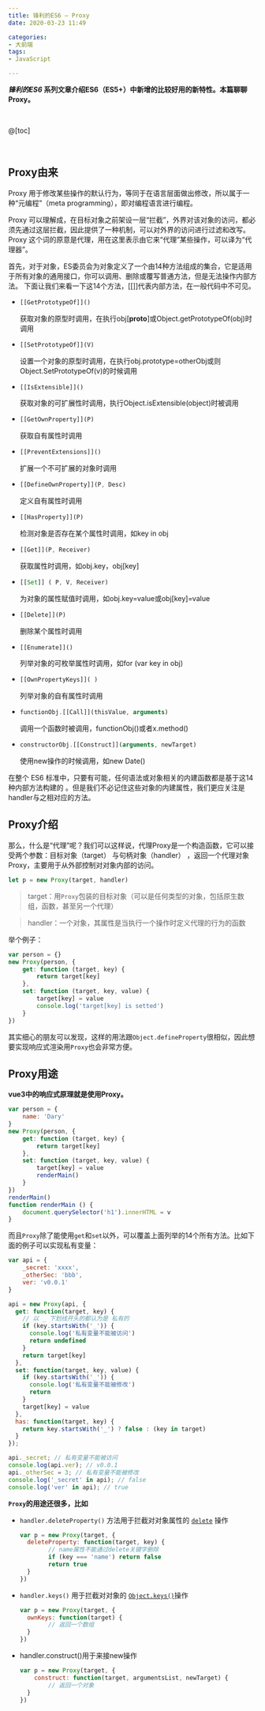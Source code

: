 ```yaml
---
title: 锋利的ES6 — Proxy
date: 2020-03-23 11:49

categories:
- 大前端
tags:
- JavaScript

---
```


***锋利的ES6* 系列文章介绍ES6（ES5+）中新增的比较好用的新特性。本篇聊聊Proxy。**

<br>

@[toc]

<br>

## Proxy由来

Proxy 用于修改某些操作的默认行为，等同于在语言层面做出修改，所以属于一种“元编程”（meta programming），即对编程语言进行编程。

Proxy 可以理解成，在目标对象之前架设一层“拦截”，外界对该对象的访问，都必须先通过这层拦截，因此提供了一种机制，可以对外界的访问进行过滤和改写。Proxy 这个词的原意是代理，用在这里表示由它来“代理”某些操作，可以译为“代理器”。

首先，对于对象，ES委员会为对象定义了一个由14种方法组成的集合，它是适用于所有对象的通用接口，你可以调用、删除或覆写普通方法，但是无法操作内部方法。 下面让我们来看一下这14个方法，[[]]代表内部方法，在一般代码中不可见。

- ```js
  [[GetPrototypeOf]]()
  ```

  获取对象的原型时调用，在执行obj[__proto__]或Object.getPrototypeOf(obj)时调用

  
  
- ```js
  [[SetPrototypeOf]](V)
  ```

  设置一个对象的原型时调用，在执行obj.prototype=otherObj或则Object.SetPrototypeOf(v)的时候调用

  
  
- ```js
  [[IsExtensible]]()
  ```

  获取对象的可扩展性时调用，执行Object.isExtensible(object)时被调用

  
  
- ```js
  [[GetOwnProperty]](P)
  ```

  获取自有属性时调用

  
  
- ```javascript
  [[PreventExtensions]]()
  ```

  扩展一个不可扩展的对象时调用

  
  
- ```javascript
  [[DefineOwnProperty]](P, Desc)
  ```

  定义自有属性时调用

  
  
- ```js
  [[HasProperty]](P)
  ```

  检测对象是否存在某个属性时调用，如key in obj

  
  
- ```js
  [[Get]](P, Receiver)
  ```

  获取属性时调用，如obj.key，obj[key]

  
  
- ```js
  [[Set]] ( P, V, Receiver)
  ```

  为对象的属性赋值时调用，如obj.key=value或obj[key]=value

  
  
- ```js
  [[Delete]](P)
  ```

  删除某个属性时调用

  
  
- ```js
  [[Enumerate]]()
  ```

  列举对象的可枚举属性时调用，如for (var key in obj)

  
  
- ```js
  [[OwnPropertyKeys]]( )
  ```

  列举对象的自有属性时调用

  
  
- ```js
  functionObj.[[Call]](thisValue, arguments)
  ```

  调用一个函数时被调用，functionObj()或者x.method()

  
  
- ```js
  constructorObj.[[Construct]](arguments, newTarget)
  ```

  使用new操作的时候调用，如new Date()



在整个 ES6 标准中，只要有可能，任何语法或对象相关的内建函数都是基于这14种内部方法构建的 。但是我们不必记住这些对象的内建属性，我们更应关注是handler与之相对应的方法。



## Proxy介绍

那么，什么是“代理”呢？我们可以这样说，代理Proxy是一个构造函数，它可以接受两个参数：目标对象（target） 与句柄对象（handler） ，返回一个代理对象Proxy，主要用于从外部控制对对象内部的访问。

```javascript
let p = new Proxy(target, handler)
```

>target：用`Proxy`包装的目标对象（可以是任何类型的对象，包括原生数组，函数，甚至另一个代理）

> handler：一个对象，其属性是当执行一个操作时定义代理的行为的函数

举个例子：

```js
var person = {}
new Proxy(person, {
    get: function (target, key) {
        return target[key]
    },
    set: function (target, key, value) {
        target[key] = value
        console.log('target[key] is setted')
    }
})
```

其实细心的朋友可以发现，这样的用法跟`Object.defineProperty`很相似，因此想要实现响应式渲染用`Proxy`也会非常方便。



## Proxy用途

**vue3中的响应式原理就是使用Proxy。**

```javascript
var person = {
    name: 'Dary'
}
new Proxy(person, {
    get: function (target, key) {
        return target[key]
    },
    set: function (target, key, value) {
        target[key] = value
        renderMain()
    }
})
renderMain()
function renderMain () {
    document.querySelector('h1').innerHTML = v
}
```



而且`Proxy`除了能使用`get`和`set`以外，可以覆盖上面列举的14个所有方法。比如下面的例子可以实现私有变量：

```js
var api = {
	_secret: 'xxxx',
	_otherSec: 'bbb',
	ver: 'v0.0.1'
}

api = new Proxy(api, {
  get: function(target, key) {
    // 以 _ 下划线开头的都认为是 私有的
    if (key.startsWith('_')) {
      console.log('私有变量不能被访问')
      return undefined
    }
    return target[key]
  },
  set: function(target, key, value) {
    if (key.startsWith('_')) {
      console.log('私有变量不能被修改')
      return
    }
    target[key] = value
  },
  has: function(target, key) {
    return key.startsWith('_') ? false : (key in target)
  }
});

api._secret; // 私有变量不能被访问
console.log(api.ver); // v0.0.1
api._otherSec = 3; // 私有变量不能被修改
console.log('_secret' in api); // false
console.log('ver' in api); // true
```



**`Proxy`的用途还很多，比如**

* `handler.deleteProperty()` 方法用于拦截对对象属性的 [`delete`](https://developer.mozilla.org/zh-CN/docs/Web/JavaScript/Reference/Operators/delete) 操作

  ```javascript
  var p = new Proxy(target, {
  	deleteProperty: function(target, key) {
          // name属性不能通过delete关键字删除
          if (key === 'name') return false
          return true
  	}
  })
  ```

  

* `handler.keys()` 用于拦截对对象的 [`Object.keys()`](https://developer.mozilla.org/en-US/docs/Web/JavaScript/Reference/Global_Objects/Object/keys)操作

  ```javascript
  var p = new Proxy(target, {
  	ownKeys: function(target) {
          // 返回一个数组
  	}
  })
  ```

  

* handler.construct()用于来接new操作

  ```js
  var p = new Proxy(target, {
      construct: function(target, argumentsList, newTarget) {
          // 返回一个对象
  	}
  })
  ```

  

